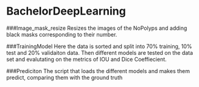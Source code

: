 # BachelorDeepLearning
###Image_mask_resize
Resizes the images of the NoPolyps and adding black masks corresponding to their number.

###TrainingModel
Here the data is sorted and split into 70% training, 10% test and 20% validaiton data. Then different models are tested on the data set and evalutating on the metrics of IOU and Dice Coeffiecient.

###Prediciton
The script that loads the different models and makes them predict, comparing them with the ground truth
